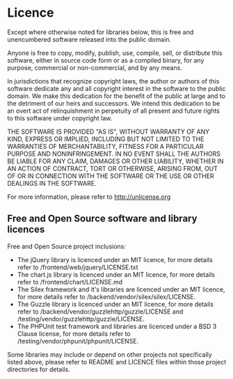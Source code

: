 # Licence

Except where otherwise noted for libraries below, this is free and unencumbered software released into the public domain.

Anyone is free to copy, modify, publish, use, compile, sell, or
distribute this software, either in source code form or as a compiled
binary, for any purpose, commercial or non-commercial, and by any
means.

In jurisdictions that recognize copyright laws, the author or authors
of this software dedicate any and all copyright interest in the
software to the public domain. We make this dedication for the benefit
of the public at large and to the detriment of our heirs and
successors. We intend this dedication to be an overt act of
relinquishment in perpetuity of all present and future rights to this
software under copyright law.

THE SOFTWARE IS PROVIDED "AS IS", WITHOUT WARRANTY OF ANY KIND,
EXPRESS OR IMPLIED, INCLUDING BUT NOT LIMITED TO THE WARRANTIES OF
MERCHANTABILITY, FITNESS FOR A PARTICULAR PURPOSE AND NONINFRINGEMENT.
IN NO EVENT SHALL THE AUTHORS BE LIABLE FOR ANY CLAIM, DAMAGES OR
OTHER LIABILITY, WHETHER IN AN ACTION OF CONTRACT, TORT OR OTHERWISE,
ARISING FROM, OUT OF OR IN CONNECTION WITH THE SOFTWARE OR THE USE OR
OTHER DEALINGS IN THE SOFTWARE.

For more information, please refer to <http://unlicense.org>


## Free and Open Source software and library licences

Free and Open Source project inclusions:
* The jQuery library is licenced under an MIT licence, for more details refer to /frontend/web/jquery/LICENSE.txt
* The chart.js library is licenced under an MIT licence, for more details refer to /frontend/chart/LICENSE.md
* The Silex framework and it's libraries are licenced under an MIT licence, for more details refer to /backend/vendor/silex/silex/LICENSE.
* The Guzzle library is licenced under an MIT licence, for more details refer to /backend/vendor/guzzlehttp/guzzle/LICENSE and /testing/vendor/guzzlehttp/guzzle/LICENSE.
* The PHPUnit test framework and libraries are licenced under a BSD 3 Clause license, for more details refer to /testing/vendor/phpunit/phpunit/LICENSE.

Some libraries may include or depend on other projects not specifically listed above, please refer to README and LICENCE files within those project directories for details.

